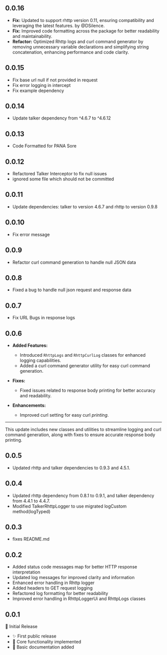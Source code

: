 ## 0.0.16

-   **Fix:** Updated to support rhttp version 0.11, ensuring compatibility and leveraging the latest features.  by @DSilence.
-   **Fix:** Improved code formatting across the package for better readability and maintainability.
-   **Refactor:** Optimized Rhttp logs and curl command generator by removing unnecessary variable declarations and simplifying string concatenation, enhancing performance and code clarity.

## 0.0.15
- Fix base url null if not provided in request
- Fix error logging in intercept
- Fix example dependency

## 0.0.14
- Update talker dependency from ^4.6.7 to ^4.6.12

## 0.0.13
- Code Formatted for PANA Sore


## 0.0.12
- Refactored Talker Interceptor to fix null issues
- ignored some file which should not be committed

## 0.0.11
- Update dependencies: talker to version 4.6.7 and rhttp to version 0.9.8


## 0.0.10
- Fix error message


## 0.0.9
- Refactor curl command generation to handle null JSON data

## 0.0.8
- Fixed a bug to handle null json request and response data

## 0.0.7
- Fix URL Bugs in response logs

## 0.0.6
- **Added Features:**
  - Introduced `RhttpLogs` and `RhttpCurlLog` classes for enhanced logging capabilities.
  - Added a curl command generator utility for easy curl command generation.

- **Fixes:**
  - Fixed issues related to response body printing for better accuracy and readability.

- **Enhancements:**
  - Improved curl setting for easy curl *printing*.

---

This update includes new classes and utilities to streamline logging and curl command generation, along with fixes to ensure accurate response body printing.

## 0.0.5
- Updated rhttp and talker dependencies to 0.9.3 and 4.5.1.


## 0.0.4

- Updated rhttp dependency from 0.8.1 to 0.9.1, and talker dependency from 4.4.1 to 4.4.7.
- Modified TalkerRhttpLogger to use migrated logCustom method(logTyped)


## 0.0.3

- fixes README.md


## 0.0.2

- Added status code messages map for better HTTP response interpretation
- Updated log messages for improved clarity and information
- Enhanced error handling in Rhttp logger
- Added headers to GET request logging
- Refactored log formatting for better readability
- Improved error handling in RhttpLoggerUi and RhttpLogs classes


## 0.0.1

🎉 Initial Release

- ✨ First public release
- 🚀 Core functionality implemented
- 📝 Basic documentation added